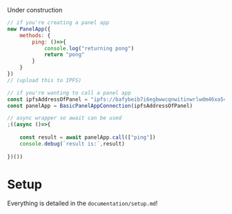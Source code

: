 Under construction


```js
// if you're creating a panel app
new PanelApp({
    methods: {
        ping: ()=>{
            console.log("returning pong")
            return "pong"
        }
    }
})
// (upload this to IPFS)
```

```js
// if you're wanting to call a panel app
const ipfsAddressOfPanel = "ipfs://bafybeib7i6egbwwcqnwitinwrlwdm46xa54v7n4s6f76dsge5yxlsjviqy/"
const panelApp = BasicPanelAppConnection(ipfsAddressOfPanel)

// async wrapper so await can be used
;((async ()=>{
    
    const result = await panelApp.call(["ping"])
    console.debug(`result is:`,result)
    
})())
```

# Setup

Everything is detailed in the `documentation/setup.md`!